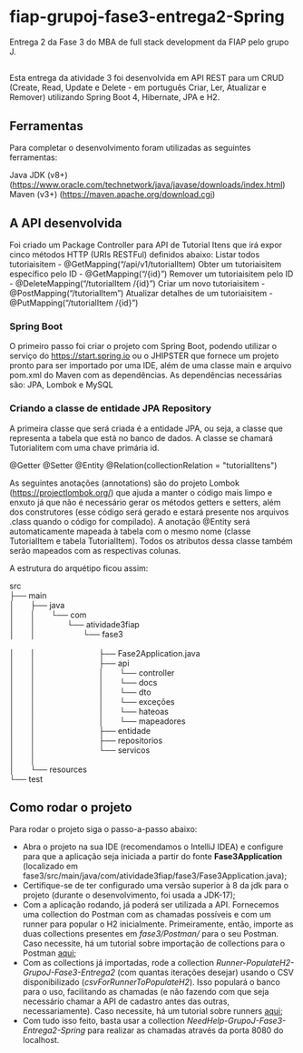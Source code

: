 # fiap-grupoj-fase3-entrega2-Spring
Entrega 2 da Fase 3 do MBA de full stack development da FIAP pelo grupo J.

  ##
  
Esta entrega da atividade 3 foi desenvolvida em API REST para um CRUD (Create, Read, Update e Delete - em português Criar, Ler, Atualizar e Remover) utilizando Spring Boot 4, Hibernate, JPA e H2.

## Ferramentas

Para completar o desenvolvimento foram utilizadas as seguintes ferramentas:

Java JDK (v8+) (https://www.oracle.com/technetwork/java/javase/downloads/index.html)<br/>
Maven (v3+) (https://maven.apache.org/download.cgi)

## A API desenvolvida

Foi criado um Package Controller para  API de Tutorial Itens que irá expor cinco métodos HTTP (URIs RESTFul) definidos abaixo:
Listar todos tutoriaisitem - @GetMapping(“/api/v1/tutorialItem)
Obter um tutoriaisitem específico pelo ID - @GetMapping(“/{id}”)
Remover um tutoriaisitem pelo ID - @DeleteMapping(“/tutorialItem /{id}”)
Criar um novo tutoriaisitem - @PostMapping(“/tutorialItem”)
Atualizar detalhes de um tutoriaisitem - @PutMapping(“/tutorialItem /{id}”)

### Spring Boot

O primeiro passo foi criar o projeto com Spring Boot, podendo utilizar o serviço do https://start.spring.io ou o JHIPSTER que fornece um projeto pronto para ser importado por uma IDE, além de uma classe main e arquivo pom.xml do Maven com as dependências. As dependências necessárias são: JPA, Lombok e MySQL

### Criando a classe de entidade JPA Repository
A primeira classe que será criada é a entidade JPA, ou seja, a classe que representa a tabela que está no banco de dados. A classe se chamará Tutorialitem com uma chave primária id.

@Getter @Setter
@Entity
@Relation(collectionRelation = "tutorialItens")

As seguintes anotações (annotations) são do projeto Lombok (https://projectlombok.org/) que ajuda a manter o código mais limpo e enxuto já que não é necessário gerar os métodos getters e setters, além dos construtores (esse código será gerado e estará presente nos arquivos .class quando o código for compilado).
A anotação @Entity será automaticamente mapeada à tabela com o mesmo nome (classe TutorialItem e tabela TutorialItem). Todos os atributos dessa classe também serão mapeados com as respectivas colunas. 

A estrutura do arquétipo ficou  assim:

src
<br/>├── main
<br/>│&emsp;&emsp;├── java
<br/>│&emsp;&emsp;│&emsp;&emsp;└── com
<br/>│&emsp;&emsp;│&emsp;&emsp;&emsp;&emsp;└── atividade3fiap
<br/>│&emsp;&emsp;│&emsp;&emsp;&emsp;&emsp;&emsp;&emsp;└── fase3 	
<br/>│&emsp;&emsp;│&emsp;&emsp;&emsp;&emsp;&emsp;&emsp;&emsp;&emsp;├── Fase2Application.java
<br/>│&emsp;&emsp;│&emsp;&emsp;&emsp;&emsp;&emsp;&emsp;&emsp;&emsp;├── api
<br/>│&emsp;&emsp;│&emsp;&emsp;&emsp;&emsp;&emsp;&emsp;&emsp;&emsp;│&emsp;&emsp;└── controller
<br/>│&emsp;&emsp;│&emsp;&emsp;&emsp;&emsp;&emsp;&emsp;&emsp;&emsp;│&emsp;&emsp;└── docs
<br/>│&emsp;&emsp;│&emsp;&emsp;&emsp;&emsp;&emsp;&emsp;&emsp;&emsp;│&emsp;&emsp;└── dto
<br/>│&emsp;&emsp;│&emsp;&emsp;&emsp;&emsp;&emsp;&emsp;&emsp;&emsp;│&emsp;&emsp;└── exceções
<br/>│&emsp;&emsp;│&emsp;&emsp;&emsp;&emsp;&emsp;&emsp;&emsp;&emsp;│&emsp;&emsp;└── hateoas
<br/>│&emsp;&emsp;│&emsp;&emsp;&emsp;&emsp;&emsp;&emsp;&emsp;&emsp;│&emsp;&emsp;└── mapeadores
<br/>│&emsp;&emsp;│&emsp;&emsp;&emsp;&emsp;&emsp;&emsp;&emsp;&emsp;├── entidade
<br/>│&emsp;&emsp;│&emsp;&emsp;&emsp;&emsp;&emsp;&emsp;&emsp;&emsp;├── repositorios
<br/>│&emsp;&emsp;│&emsp;&emsp;&emsp;&emsp;&emsp;&emsp;&emsp;&emsp;└── servicos
<br/>│&emsp;&emsp;│&emsp;&emsp;&emsp;&emsp;&emsp;&emsp;
<br/>│&emsp;&emsp;└── resources
<br/>└── test

  ##
  
## Como rodar o projeto

Para rodar o projeto siga o passo-a-passo abaixo:
<ul>
<li>Abra o projeto na sua IDE (recomendamos o IntelliJ IDEA) e configure para que a aplicação seja iniciada a partir do fonte <b>Fase3Application</b> (localizado em fase3/src/main/java/com/atividade3fiap/fase3/Fase3Application.java);</li>
<li>Certifique-se de ter configurado uma versão superior à 8 da jdk para o projeto (durante o desenvolvimento, foi usada a JDK-17);</li>
<li>Com a aplicação rodando, já poderá ser utilizada a API. Fornecemos uma collection do Postman com as chamadas possíveis e com um runner para popular o H2 inicialmente. Primeiramente, então, importe as duas collections presentes em <i>fase3/Postman/</i> para o seu Postman. Caso necessite, há um tutorial sobre importação de collections para o Postman <a href="https://learning.postman.com/docs/getting-started/importing-and-exporting-data/">aqui</a>;</li>
<li>Com as collections já importadas, rode a collection <i>Runner-PopulateH2-GrupoJ-Fase3-Entrega2</i> (com quantas iterações desejar) usando o CSV disponibilizado (<i>csvForRunnerToPopulateH2</i>). Isso populará o banco para o uso, facilitando as chamadas (e não fazendo com que seja necessário chamar a API de cadastro antes das outras, necessariamente). Caso necessite, há um tutorial sobre runners <a href="https://blog.postman.com/using-csv-and-json-files-in-the-postman-collection-runner/">aqui</a>;</li>
<li>Com tudo isso feito, basta usar a collection <i>NeedHelp-GrupoJ-Fase3-Entrega2-Spring</i> para realizar as chamadas através da porta 8080 do localhost.</li>
</ul>

  ##
